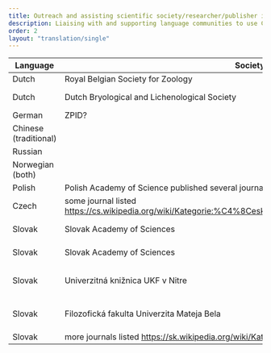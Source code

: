 ```yaml
---
title: Outreach and assisting scientific society/researcher/publisher implementation
description: Liaising with and supporting language communities to use CRediT and the translations
order: 2
layout: "translation/single"
---
```


| Language  | Society/Publisher | Publications/Journals | contributor  | Contacted? | Response
| ------------- | ------------- | ------------- | ------------- | ------------- | ------------- 
| Dutch | Royal Belgian Society for Zoology | Journal of Zoology (English only?)  | Eli Thore
| Dutch | Dutch Bryological and Lichenological Society | "Buxbaumiella", publishing in both Dutch and English | Eli Thore
| German  | ZPID? | No | 
| Chinese (traditional)  |   | 
| Russian  |  |
| Norwegian (both) 
| Polish | Polish Academy of Science published several journals |  Losia will contact
| Czech | some journal listed https://cs.wikipedia.org/wiki/Kategorie:%C4%8Cesk%C3%A9_v%C4%9Bdeck%C3%A9_%C4%8Dasopisy
| Slovak | Slovak Academy of Sciences | Slovenská reč | Nina can ctc
| Slovak | Slovak Academy of Sciences | Slovenská literatúra | Nina can ctc
| Slovak | Univerzitná knižnica UKF v Nitre | A list of journals https://www.uk.ukf.sk/sk/kniznicny-fond/periodika-vydavane-na-ukf
| Slovak | Filozofická fakulta Univerzita Mateja Bela | A list of journals https://www.ff.umb.sk/veda-a-vyskum/vedecke-casopisy/
| Slovak | more journals listed https://sk.wikipedia.org/wiki/Kateg%C3%B3ria:Vedeck%C3%A9_%C4%8Dasopisy
